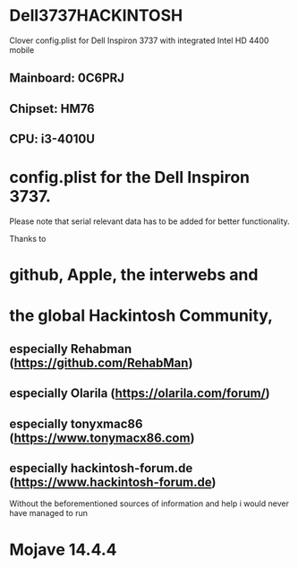 # Dell3737HACKINTOSH
Clover config.plist for Dell Inspiron 3737 with integrated Intel HD 4400 mobile
## Mainboard: 0C6PRJ
## Chipset: HM76
## CPU: i3-4010U 

# config.plist for the Dell Inspiron 3737. 
Please note that serial relevant data has to be added for better functionality. 

Thanks to 
# github, Apple, the interwebs and 
# the global Hackintosh Community, 
## especially Rehabman (https://github.com/RehabMan)
## especially Olarila (https://olarila.com/forum/)
## especially tonyxmac86 (https://www.tonymacx86.com) 
## especially hackintosh-forum.de (https://www.hackintosh-forum.de)
Without the beforementioned sources of information and help i would never have managed to run
# Mojave 14.4.4




